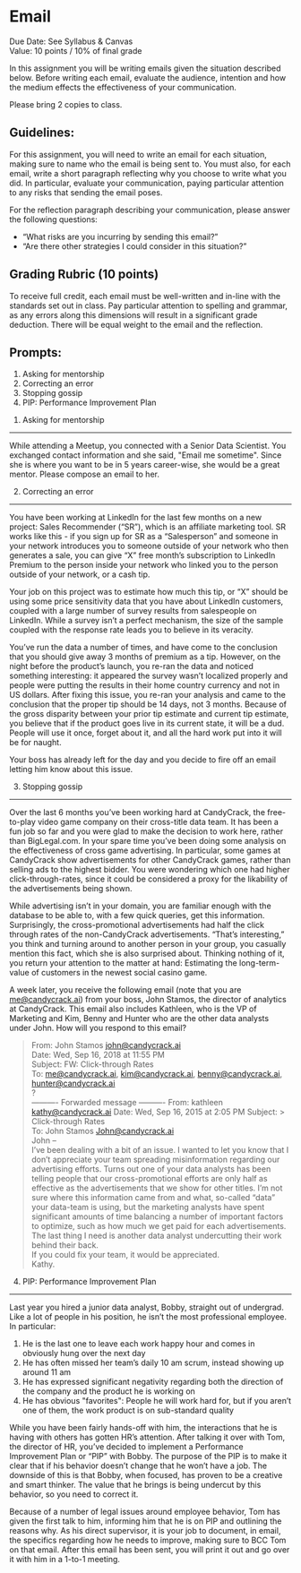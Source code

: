 Email
========

Due Date: See Syllabus & Canvas    
Value: 10 points / 10% of final grade   


In this assignment you will be writing emails given the situation described below. Before writing each email, evaluate the audience, intention and how the medium effects the effectiveness of your communication.

Please bring 2 copies to class.

Guidelines:
-----

For this assignment, you will need to write an email for each situation, making sure to name who the email is being sent to. You must also, for each email, write a short paragraph reflecting why you choose to write what you did. In particular, evaluate your communication, paying particular attention to any risks that sending the email poses.

For the reflection paragraph describing your communication, please answer the following questions: 

- “What risks are you incurring by sending this email?” 
- “Are there other strategies I could consider in this situation?” 

Grading Rubric (10 points)
-------

To receive full credit, each email must be well-written and in-line with the standards set out in class. Pay particular attention to spelling and grammar, as any errors along this dimensions will result in a significant grade deduction. There will be equal weight to the email and the reflection.

Prompts:
-----

1. Asking for mentorship
2. Correcting an error
3. Stopping gossip
4. PIP: Performance Improvement Plan

1) Asking for mentorship
---------

While attending a Meetup, you connected with a Senior Data Scientist. You exchanged contact information and she said, "Email me sometime". Since she is where you want to be in 5 years career-wise, she would be a great mentor. Please compose an email to her.

2) Correcting an error
--------

You have been working at LinkedIn for the last few months on a new project: Sales Recommender (“SR”), which is an affiliate marketing tool. SR works like this - if you sign up for SR as a “Salesperson” and someone in your network introduces you to someone outside of your network who then generates a sale, you can give “X” free month’s subscription to LinkedIn Premium to the person inside your network who linked you to the person outside of your network, or a cash tip.

Your job on this project was to estimate how much this tip, or “X” should be using some price sensitivity data that you have about LinkedIn customers, coupled with a large number of survey results from salespeople on LinkedIn. While a survey isn’t a perfect mechanism, the size of the sample coupled with the response rate leads you to believe in its veracity.

You’ve run the data a number of times, and have come to the conclusion that you should give away 3 months of premium as a tip. However, on the night before the product’s launch, you re-ran the data and noticed something interesting: it appeared the survey wasn’t localized properly and people were putting the results in their home country currency and not in US dollars. After fixing this issue, you re-ran your analysis and came to the conclusion that the proper tip should be 14 days, not 3 months. Because of the gross disparity between your prior tip estimate and current tip estimate, you believe that if the product goes live in its current state, it will be a dud. People will use it once, forget about it, and all the hard work put into it will be for naught.

Your boss has already left for the day and you decide to fire off an email letting him know about this issue.

3) Stopping gossip
------

Over the last 6 months you’ve been working hard at CandyCrack, the free-to-play video game company on their cross-title data team. It has been a fun job so far and you were glad to make the decision to work here, rather than BigLegal.com. In your spare time you’ve been doing some analysis on the effectiveness of cross game advertising. In particular, some games at CandyCrack show advertisements for other CandyCrack games, rather than selling ads to the highest bidder. You were wondering which one had higher click-through-rates, since it could be considered a proxy for the likability of the advertisements being shown.

While advertising isn’t in your domain, you are familiar enough with the database to be able to, with a few quick queries, get this information. Surprisingly, the cross-promotional advertisements had half the click through rates of the non-CandyCrack advertisements. “That’s interesting,” you think and turning around to another person in your group, you casually mention this fact, which she is also surprised about. Thinking nothing of it, you return your attention to the matter at hand: Estimating the long-term-value of customers in the newest social casino game.

A week later, you receive the following email (note that you are me@candycrack.ai) from your boss, John Stamos, the director of analytics at CandyCrack. This email also includes Kathleen, who is the VP of Marketing and Kim, Benny and Hunter who are the other data analysts under John. How will you respond to this email?

> From: John Stamos <john@candycrack.ai>  
> Date: Wed, Sep 16, 2018 at 11:55 PM  
> Subject: FW: Click-through Rates  
> To: me@candycrack.ai, kim@candycrack.ai, benny@candycrack.ai, hunter@candycrack.ai  
> ?  
> ———- Forwarded message ———- From: kathleen <kathy@candycrack.ai> Date: Wed, Sep 16, 2015 at 2:05 PM Subject: > Click-through Rates  
> To: John Stamos <John@candycrack.ai>  
> John –  
> I’ve been dealing with a bit of an issue. I wanted to let you know that I don’t appreciate your team spreading misinformation regarding our advertising efforts. Turns out one of your data analysts has been telling people that our cross-promotional efforts are only half as effective as the advertisements that we show for other titles. I’m not sure where this information came from and what, so-called “data” your data-team is using, but the marketing analysts have spent significant amounts of time balancing a number of important factors to optimize, such as how much we get paid for each advertisements. The last thing I need is another data analyst undercutting their work behind their back.  
> If you could fix your team, it would be appreciated.  
> Kathy.  

4) PIP: Performance Improvement Plan
------

Last year you hired a junior data analyst, Bobby, straight out of undergrad. Like a lot of people in his position, he isn’t the most professional employee. In particular:

1. He is the last one to leave each work happy hour and comes in obviously hung over the next day
2. He has often missed her team’s daily 10 am scrum, instead showing up around 11 am
3. He has expressed significant negativity regarding both the direction of the company and the product he is working on
4. He has obvious "favorites": People he will work hard for, but if you aren’t one of them, the work product is on sub-standard quality

While you have been fairly hands-off with him, the interactions that he is having with others has gotten HR’s attention. After talking it over with Tom, the director of HR, you’ve decided to implement a Performance Improvement Plan or “PIP” with Bobby. The purpose of the PIP is to make it clear that if his behavior doesn’t change that he won’t have a job. The downside of this is that Bobby, when focused, has proven to be a creative and smart thinker. The value that he brings is being undercut by this behavior, so you need to correct it.

Because of a number of legal issues around employee behavior, Tom has given the first talk to him, informing him that he is on PIP and outlining the reasons why. As his direct supervisor, it is your job to document, in email, the specifics regarding how he needs to improve, making sure to BCC Tom on that email. After this email has been sent, you will print it out and go over it with him in a 1-to-1 meeting.
